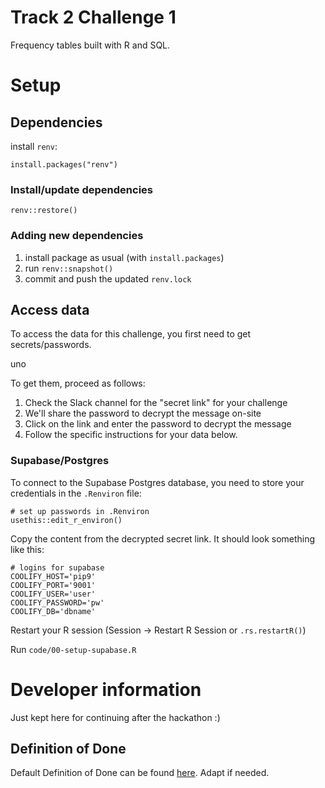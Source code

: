 Track 2 Challenge 1
================

Frequency tables built with R and SQL.

# Setup

## Dependencies

install `renv`:

```
install.packages("renv")
```

### Install/update dependencies
```
renv::restore()
```

### Adding new dependencies
1. install package as usual (with `install.packages`)
2. run `renv::snapshot()`
3. commit and push the updated `renv.lock`

## Access data
To access the data for this challenge, you first need to get secrets/passwords.

uno 

To get them, proceed as follows:

1. Check the Slack channel for the "secret link" for your challenge
2. We'll share the password to decrypt the message on-site 
3. Click on the link and enter the password to decrypt the message
4. Follow the specific instructions for your data below.

### Supabase/Postgres

To connect to the Supabase Postgres database, you need to store your credentials in the `.Renviron` file:

```
# set up passwords in .Renviron
usethis::edit_r_environ()
```

Copy the content from the decrypted secret link. It should look something like this:

```
# logins for supabase
COOLIFY_HOST='pip9'
COOLIFY_PORT='9001'
COOLIFY_USER='user'
COOLIFY_PASSWORD='pw'
COOLIFY_DB='dbname'
```

Restart your R session (Session -> Restart R Session or `.rs.restartR()`)

Run `code/00-setup-supabase.R`

# Developer information
Just kept here for continuing after the hackathon :)

## Definition of Done

Default Definition of Done can be found
[here](https://github.com/CorrelAid/definition-of-done). Adapt if
needed.

